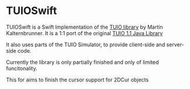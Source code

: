# TUIOSwift

TUIOSwift is a Swift Implementation of the [TUIO library](http://tuio.org/?software) by Martin Kalternbrunner. It is a 1:1 port of the original [TUIO 1.1 Java Library](http://github.com/mkalten/TUIO11_JAVA)

It also uses parts of the TUIO Simulator, to provide client-side and server-side code.


Currently the library is only partially finished and only of limited funcitonality.

This for aims to finish the cursor support for 2DCur objects
